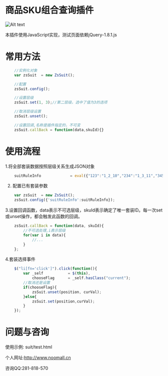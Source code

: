 # 商品SKU组合查询插件

![Alt text](http://oph42y401.bkt.clouddn.com/Upload-Image-20170914120734_420.png)

本插件使用JavaScript实现，测试页面依赖jQuery-1.8.1.js

# 常用方法

```javascript
    //实例化对象
    var zsSuit  = new ZsSuit();

    //配置
    zsSuit.config();

    //设置层级
    zsSuit.set(1, 3);//第二层级，选中了值为3的选项

    //取消层级设置
    zsSuit.unset();

    //设置回调,名称是插件指定的，不可变
    zsSuit.callBack = function(data,skuId){}
```


# 使用流程

1.将全部套装数据按照层级关系生成JSON对象
```javascript
    suitRuleInfo             = eval({"123":"1_2_10","234":"1_3_11","345":"2_3_10","456":"3_1_11","789":"4_1_10"});
```

2. 配置已有套装参数
```javascript
    var zsSuit  = new ZsSuit();
    zsSuit.config({'suitRuleInfo':suitRuleInfo});
```

3.设置回调函数，data表示不可选层级，skuId表示确定了唯一套装ID。每一次set或unset操作，都会触发此函数的回调。
```javascript
    zsSuit.callBack = function(data, skuId){
        //不可选处理,i表示层级
        for(var i in data){
            //...
        }
    };
```
        
4.套装选择事件
```javascript
    $("li[fn='click']").click(function(){
        var _self           = $(this),
            chooseFlag      = _self.hasClass("current");
        //取消还是设置
        if(chooseFlag){
            zsSuit.unset(position, curVal);
        }else{
            zsSuit.set(position,curVal);
        }
    });
```

# 问题与咨询

使用示例: suit/test.html

个人网址:http://www.noomall.cn

咨询QQ:281-818-570
